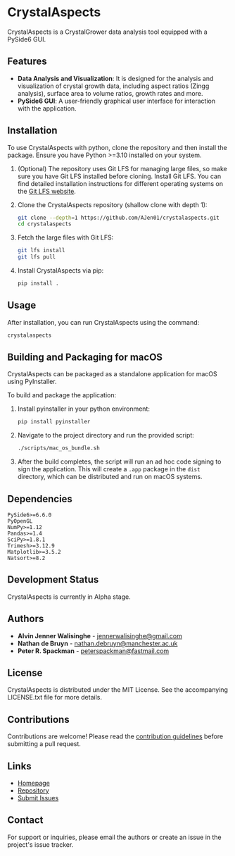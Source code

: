 # CrystalAspects

CrystalAspects is a CrystalGrower data analysis tool equipped with a PySide6 GUI. 

## Features

- **Data Analysis and Visualization**: It is designed for the analysis and visualization of crystal growth data, including aspect ratios (Zingg analysis), surface area to volume ratios, growth rates and more.
- **PySide6 GUI**: A user-friendly graphical user interface for interaction with the application.

## Installation

To use CrystalAspects with python, clone the repository and then install the package. 
Ensure you have Python >=3.10 installed on your system.

1. (Optional) The repository uses Git LFS for managing large files, so make sure you have Git LFS installed before cloning.
   Install Git LFS. You can find detailed installation instructions for different operating systems on the [Git LFS website](https://git-lfs.github.com/).

3. Clone the CrystalAspects repository (shallow clone with depth 1):

    ```bash
    git clone --depth=1 https://github.com/AJen01/crystalaspects.git
    cd crystalaspects
    ```

4. Fetch the large files with Git LFS:

    ```bash
    git lfs install
    git lfs pull
    ```

5. Install CrystalAspects via pip:

    ```bash
    pip install .
    ```

## Usage

After installation, you can run CrystalAspects using the command:

```bash
crystalaspects
```

## Building and Packaging for macOS

CrystalAspects can be packaged as a standalone application for macOS using PyInstaller. 

To build and package the application:

1. Install pyinstaller in your python environment:
   
    ```bash
    pip install pyinstaller
    ```
3. Navigate to the project directory and run the provided script:

    ```bash
    ./scripts/mac_os_bundle.sh
    ```

4. After the build completes, the script will run an ad hoc code signing to sign the application.
   This will create a `.app` package in the `dist` directory, which can be distributed and run on macOS systems.

## Dependencies

    PySide6>=6.6.0
    PyOpenGL
    NumPy>=1.12
    Pandas>=1.4
    SciPy>=1.8.1
    Trimesh>=3.12.9
    Matplotlib>=3.5.2
    Natsort>=8.2

## Development Status

CrystalAspects is currently in Alpha stage.

## Authors

- **Alvin Jenner Walisinghe** - [jennerwalisinghe@gmail.com](mailto:jennerwalisinghe@gmail.com)
- **Nathan de Bruyn** - [nathan.debruyn@manchester.ac.uk](mailto:nathan.debruyn@manchester.ac.uk)
- **Peter R. Spackman** - [peterspackman@fastmail.com](mailto:peterspackman@fastmail.com)

## License

CrystalAspects is distributed under the MIT License. See the accompanying LICENSE.txt file for more details.

## Contributions

Contributions are welcome! Please read the [contribution guidelines](https://github.com/CrystalGrowerOrg/crystalaspects/blob/main/CONTRIBUTING.md) before submitting a pull request.

## Links

- [Homepage](https://github.com/CrystalGrowerOrg/crystalaspects)
- [Repository](https://github.com/CrystalGrowerOrg/crystalaspects)
- [Submit Issues](https://github.com/CrystalGrowerOrg/crystalaspects/issues)

## Contact

For support or inquiries, please email the authors or create an issue in the project's issue tracker.
